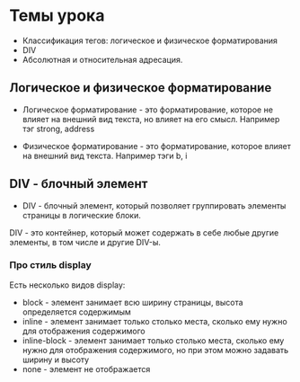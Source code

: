 # Темы урока
* Классификация тегов: логическое и физическое форматирования
* DIV 
* Абсолютная и относительная адресация.

## Логическое и физическое форматирование
* Логическое форматирование - это форматирование, которое не влияет на внешний вид текста, но влияет на его смысл. Например тэг strong, address

* Физическое форматирование - это форматирование, которое влияет на внешний вид текста. Например тэги b, i


## DIV - блочный элемент

* DIV - блочный элемент, который позволяет группировать элементы страницы в логические блоки.

DIV - это контейнер, который может содержать в себе любые другие элементы, в том числе и другие DIV-ы.


### Про стиль display

Есть несколько видов display:
* block - элемент занимает всю ширину страницы, высота определяется содержимым
* inline - элемент занимает только столько места, сколько ему нужно для отображения содержимого
* inline-block - элемент занимает только столько места, сколько ему нужно для отображения содержимого, но при этом можно задавать ширину и высоту
* none - элемент не отображается



